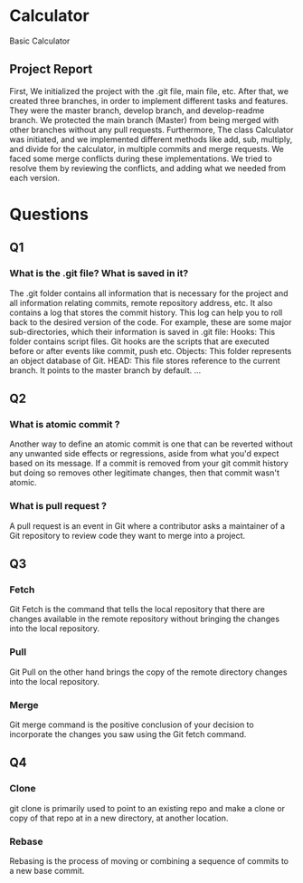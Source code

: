 # Calculator
Basic Calculator

## Project Report
First, We initialized the project with the .git file, main file, etc. After that, we created three branches, in order to implement different tasks and features. They were the master branch, develop branch, and develop-readme branch. We protected the main branch (Master) from being merged with other branches without any pull requests.
Furthermore, The class Calculator was initiated, and we implemented different methods like add, sub, multiply, and divide for the calculator, in multiple commits and merge requests. We faced some merge conflicts during these implementations. We tried to resolve them by reviewing the conflicts, and adding what we needed from each version. 

# Questions

## Q1
### What is the .git file? What is saved in it?
The .git folder contains all information that is necessary for the project and all information relating commits, remote repository address, etc. It also contains a log that stores the commit history. This log can help you to roll back to the desired version of the code.
For example, these are some major sub-directories, which their information is saved in .git file:
Hooks: This folder contains script files. Git hooks are the scripts that are executed before or after events like commit, push etc.
Objects: This folder represents an object database of Git.
HEAD: This file stores reference to the current branch. It points to the master branch by default.
...

## Q2
### What is atomic commit ?
Another way to define an atomic commit is one that can be reverted without any unwanted side effects or regressions, aside from what you'd expect based on its message. If a commit is removed from your git commit history but doing so removes other legitimate changes, then that commit wasn't atomic.

### What is pull request ?
A pull request is an event in Git where a contributor asks a maintainer of a Git repository to review code they want to merge into a project.

## Q3
### Fetch
Git Fetch is the command that tells the local repository that there are changes available in the remote repository without bringing the changes into the local repository.
### Pull
Git Pull on the other hand brings the copy of the remote directory changes into the local repository.
### Merge
Git merge command is the positive conclusion of your decision to incorporate the changes you saw using the Git fetch command.

## Q4
### Clone
git clone is primarily used to point to an existing repo and make a clone or copy of that repo at in a new directory, at another location.
### Rebase
Rebasing is the process of moving or combining a sequence of commits to a new base commit. 

